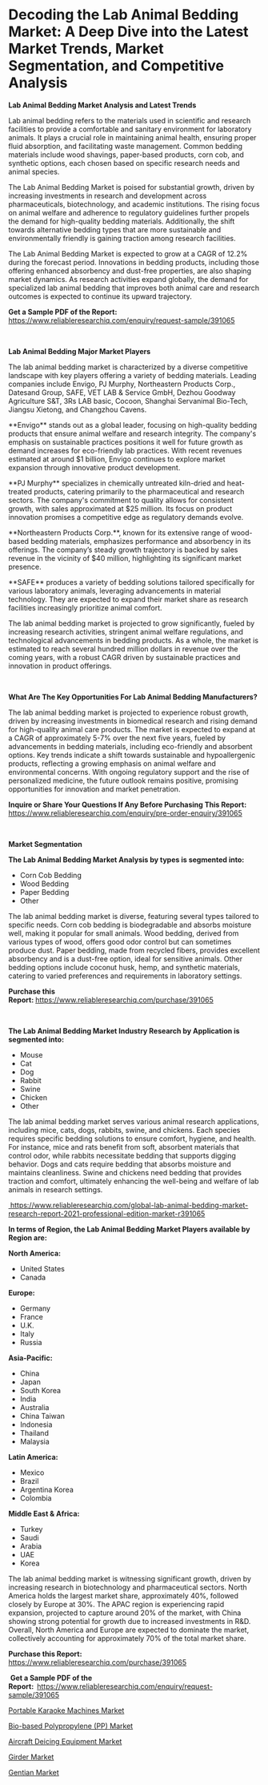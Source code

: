 <p><h1>Decoding the Lab Animal Bedding Market: A Deep Dive into the Latest Market Trends, Market Segmentation, and Competitive Analysis</h1></p><p><strong>Lab Animal Bedding Market Analysis and Latest Trends</strong></p>
<p><p>Lab animal bedding refers to the materials used in scientific and research facilities to provide a comfortable and sanitary environment for laboratory animals. It plays a crucial role in maintaining animal health, ensuring proper fluid absorption, and facilitating waste management. Common bedding materials include wood shavings, paper-based products, corn cob, and synthetic options, each chosen based on specific research needs and animal species.</p><p>The Lab Animal Bedding Market is poised for substantial growth, driven by increasing investments in research and development across pharmaceuticals, biotechnology, and academic institutions. The rising focus on animal welfare and adherence to regulatory guidelines further propels the demand for high-quality bedding materials. Additionally, the shift towards alternative bedding types that are more sustainable and environmentally friendly is gaining traction among research facilities.</p><p>The Lab Animal Bedding Market is expected to grow at a CAGR of 12.2% during the forecast period. Innovations in bedding products, including those offering enhanced absorbency and dust-free properties, are also shaping market dynamics. As research activities expand globally, the demand for specialized lab animal bedding that improves both animal care and research outcomes is expected to continue its upward trajectory.</p></p>
<p><strong>Get a Sample PDF of the Report:&nbsp;</strong> <a href="https://www.reliableresearchiq.com/enquiry/request-sample/391065?utm_campaign=1106&utm_medium=2&utm_source=Github&utm_content=ia&utm_term=26102024&utm_id=lab-animal-bedding">https://www.reliableresearchiq.com/enquiry/request-sample/391065</a></p>
<p>&nbsp;</p>
<p><strong>Lab Animal Bedding Major Market Players</strong></p>
<p><p>The lab animal bedding market is characterized by a diverse competitive landscape with key players offering a variety of bedding materials. Leading companies include Envigo, PJ Murphy, Northeastern Products Corp., Datesand Group, SAFE, VET LAB & Service GmbH, Dezhou Goodway Agriculture S&T, 3Rs LAB basic, Cocoon, Shanghai Servanimal Bio-Tech, Jiangsu Xietong, and Changzhou Cavens.</p><p>**Envigo** stands out as a global leader, focusing on high-quality bedding products that ensure animal welfare and research integrity. The company's emphasis on sustainable practices positions it well for future growth as demand increases for eco-friendly lab practices. With recent revenues estimated at around $1 billion, Envigo continues to explore market expansion through innovative product development.</p><p>**PJ Murphy** specializes in chemically untreated kiln-dried and heat-treated products, catering primarily to the pharmaceutical and research sectors. The company's commitment to quality allows for consistent growth, with sales approximated at $25 million. Its focus on product innovation promises a competitive edge as regulatory demands evolve.</p><p>**Northeastern Products Corp.**, known for its extensive range of wood-based bedding materials, emphasizes performance and absorbency in its offerings. The company’s steady growth trajectory is backed by sales revenue in the vicinity of $40 million, highlighting its significant market presence.</p><p>**SAFE** produces a variety of bedding solutions tailored specifically for various laboratory animals, leveraging advancements in material technology. They are expected to expand their market share as research facilities increasingly prioritize animal comfort.</p><p>The lab animal bedding market is projected to grow significantly, fueled by increasing research activities, stringent animal welfare regulations, and technological advancements in bedding products. As a whole, the market is estimated to reach several hundred million dollars in revenue over the coming years, with a robust CAGR driven by sustainable practices and innovation in product offerings.</p></p>
<p>&nbsp;</p>
<p><strong>What Are The Key Opportunities For Lab Animal Bedding Manufacturers?</strong></p>
<p><p>The lab animal bedding market is projected to experience robust growth, driven by increasing investments in biomedical research and rising demand for high-quality animal care products. The market is expected to expand at a CAGR of approximately 5-7% over the next five years, fueled by advancements in bedding materials, including eco-friendly and absorbent options. Key trends indicate a shift towards sustainable and hypoallergenic products, reflecting a growing emphasis on animal welfare and environmental concerns. With ongoing regulatory support and the rise of personalized medicine, the future outlook remains positive, promising opportunities for innovation and market penetration.</p></p>
<p><strong>Inquire or Share Your Questions If Any Before Purchasing This Report:</strong> <a href="https://www.reliableresearchiq.com/enquiry/pre-order-enquiry/391065?utm_campaign=1106&utm_medium=2&utm_source=Github&utm_content=ia&utm_term=26102024&utm_id=lab-animal-bedding">https://www.reliableresearchiq.com/enquiry/pre-order-enquiry/391065</a></p>
<p>&nbsp;</p>
<p><strong>Market Segmentation</strong></p>
<p><strong>The Lab Animal Bedding Market Analysis by types is segmented into:</strong></p>
<p><ul><li>Corn Cob Bedding</li><li>Wood Bedding</li><li>Paper Bedding</li><li>Other</li></ul></p>
<p><p>The lab animal bedding market is diverse, featuring several types tailored to specific needs. Corn cob bedding is biodegradable and absorbs moisture well, making it popular for small animals. Wood bedding, derived from various types of wood, offers good odor control but can sometimes produce dust. Paper bedding, made from recycled fibers, provides excellent absorbency and is a dust-free option, ideal for sensitive animals. Other bedding options include coconut husk, hemp, and synthetic materials, catering to varied preferences and requirements in laboratory settings.</p></p>
<p><strong>Purchase this Report:&nbsp;</strong><a href="https://www.reliableresearchiq.com/purchase/391065?utm_campaign=1106&utm_medium=2&utm_source=Github&utm_content=ia&utm_term=26102024&utm_id=lab-animal-bedding">https://www.reliableresearchiq.com/purchase/391065</a></p>
<p>&nbsp;</p>
<p><strong>The Lab Animal Bedding Market Industry Research by Application is segmented into:</strong></p>
<p><ul><li>Mouse</li><li>Cat</li><li>Dog</li><li>Rabbit</li><li>Swine</li><li>Chicken</li><li>Other</li></ul></p>
<p><p>The lab animal bedding market serves various animal research applications, including mice, cats, dogs, rabbits, swine, and chickens. Each species requires specific bedding solutions to ensure comfort, hygiene, and health. For instance, mice and rats benefit from soft, absorbent materials that control odor, while rabbits necessitate bedding that supports digging behavior. Dogs and cats require bedding that absorbs moisture and maintains cleanliness. Swine and chickens need bedding that provides traction and comfort, ultimately enhancing the well-being and welfare of lab animals in research settings.</p></p>
<p><a href="https://www.reliableresearchiq.com/global-lab-animal-bedding-market-research-report-2021-professional-edition-market-r391065?utm_campaign=1106&utm_medium=2&utm_source=Github&utm_content=ia&utm_term=26102024&utm_id=lab-animal-bedding">&nbsp;https://www.reliableresearchiq.com/global-lab-animal-bedding-market-research-report-2021-professional-edition-market-r391065</a></p>
<p><strong>In terms of Region, the Lab Animal Bedding Market Players available by Region are:</strong></p>
<p>
    <p> <strong> North America: </strong>
        <ul>
            <li>United States</li>
            <li>Canada</li>
        </ul>
        </p> 
    <p> <strong> Europe: </strong>
        <ul>
            <li>Germany</li>
            <li>France</li>
            <li>U.K.</li>
            <li>Italy</li>
            <li>Russia</li>
        </ul>
        </p> 
    <p> <strong> Asia-Pacific: </strong>
        <ul>
            <li>China</li>
            <li>Japan</li>
            <li>South Korea</li>
            <li>India</li>
            <li>Australia</li>
            <li>China Taiwan</li>
            <li>Indonesia</li>
            <li>Thailand</li>
            <li>Malaysia</li>
        </ul>
        </p> 
    <p> <strong> Latin America: </strong>
        <ul>
            <li>Mexico</li>
            <li>Brazil</li>
            <li>Argentina Korea</li>
            <li>Colombia</li>
        </ul>
        </p> 
    <p> <strong> Middle East & Africa: </strong>
        <ul>
            <li>Turkey</li>
            <li>Saudi</li>
            <li>Arabia</li>
            <li>UAE</li>
            <li>Korea</li>
        </ul>
    </p>
    </p>
<p><p>The lab animal bedding market is witnessing significant growth, driven by increasing research in biotechnology and pharmaceutical sectors. North America holds the largest market share, approximately 40%, followed closely by Europe at 30%. The APAC region is experiencing rapid expansion, projected to capture around 20% of the market, with China showing strong potential for growth due to increased investments in R&D. Overall, North America and Europe are expected to dominate the market, collectively accounting for approximately 70% of the total market share.</p></p>
<p><strong>Purchase this Report: </strong><a href="https://www.reliableresearchiq.com/purchase/391065?utm_campaign=1106&utm_medium=2&utm_source=Github&utm_content=ia&utm_term=26102024&utm_id=lab-animal-bedding">https://www.reliableresearchiq.com/purchase/391065</a></p>
<p>&nbsp;<strong>Get a Sample PDF of the Report:&nbsp;&nbsp;</strong><a href="https://www.reliableresearchiq.com/enquiry/request-sample/391065?utm_campaign=1106&utm_medium=2&utm_source=Github&utm_content=ia&utm_term=26102024&utm_id=lab-animal-bedding">https://www.reliableresearchiq.com/enquiry/request-sample/391065</a></p>
<p><strong></strong></p>
<p><p><a href="https://issuu.com/reportprime-2/docs/portable-karaoke-machines-market-si_8db558f8c41c5a?utm_campaign=1106&utm_medium=2&utm_source=Github&utm_content=ia&utm_term=26102024&utm_id=lab-animal-bedding">Portable Karaoke Machines Market</a></p><p><a href="https://www.linkedin.com/pulse/bio-based-polypropylene-pp-sector-surge-143-growth-roadmap-sgkmf?utm_campaign=1106&utm_medium=2&utm_source=Github&utm_content=ia&utm_term=26102024&utm_id=lab-animal-bedding">Bio-based Polypropylene (PP) Market</a></p><p><a href="https://issuu.com/reportprime-2/docs/aircraft-deicing-equipment-market-s_c5c02cd29482d4?utm_campaign=1106&utm_medium=2&utm_source=Github&utm_content=ia&utm_term=26102024&utm_id=lab-animal-bedding">Aircraft Deicing Equipment Market</a></p><p><a href="https://github.com/DorinaOsmani364/Market-Research-Report-List-1/blob/main/girder-market.md?utm_campaign=1106&utm_medium=2&utm_source=Github&utm_content=ia&utm_term=26102024&utm_id=lab-animal-bedding">Girder Market</a></p><p><a href="https://github.com/Armeladukagjini693/Market-Research-Report-List-1/blob/main/gentian-market.md?utm_campaign=1106&utm_medium=2&utm_source=Github&utm_content=ia&utm_term=26102024&utm_id=lab-animal-bedding">Gentian Market</a></p></p>